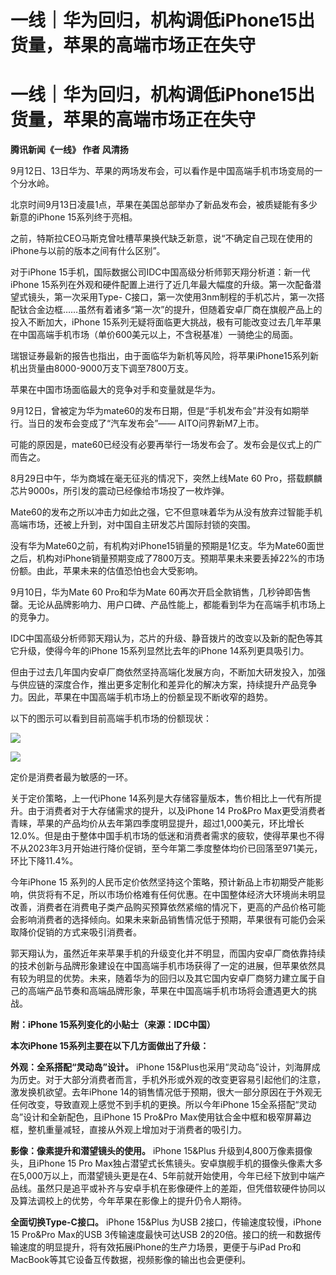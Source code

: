 # 一线｜华为回归，机构调低iPhone15出货量，苹果的高端市场正在失守

# 一线｜华为回归，机构调低iPhone15出货量，苹果的高端市场正在失守

**腾讯新闻《一线》 作者 风清扬**

9月12日、13日华为、苹果的两场发布会，可以看作是中国高端手机市场变局的一个分水岭。

北京时间9月13日凌晨1点，苹果在美国总部举办了新品发布会，被质疑能有多少新意的iPhone 15系列终于亮相。

之前，特斯拉CEO马斯克曾吐槽苹果换代缺乏新意，说“不确定自己现在使用的iPhone与以前的版本之间有什么区别”。

对于iPhone 15手机，国际数据公司IDC中国高级分析师郭天翔分析道：新一代iPhone
15系列在外观和硬件配置上进行了近几年最大幅度的升级。第一次配备潜望式镜头，第一次采用Type-
C接口，第一次使用3nm制程的手机芯片，第一次搭配钛合金边框……虽然有着诸多“第一次”的提升，但随着安卓厂商在旗舰产品上的投入不断加大，iPhone
15系列无疑将面临更大挑战，极有可能改变过去几年苹果在中国高端手机市场（单价600美元以上，不含税基准）一骑绝尘的局面。

瑞银证券最新的报告也指出，由于面临华为新机等风险，将苹果iPhone15系列新机出货量由8000-9000万支下调至7800万支。

苹果在中国市场面临最大的竞争对手和变量就是华为。

9月12日，曾被定为华为mate60的发布日期，但是“手机发布会”并没有如期举行。当日的发布会变成了“汽车发布会”—— AITO问界新M7上市。

可能的原因是，mate60已经没有必要再举行一场发布会了。发布会是仪式上的广而告之。

8月29日中午，华为商城在毫无征兆的情况下，突然上线Mate 60 Pro，搭载麒麟芯片9000s，所引发的震动已经像给市场投了一枚炸弹。

Mate60的发布之所以冲击力如此之强，它不但意味着华为从没有放弃过智能手机高端市场，还被上升到，对中国自主研发芯片国际封锁的突围。

没有华为Mate60之前，有机构对iPhone15销量的预期是1亿支。华为Mate60面世之后，机构对iPhone销量预期变成了7800万支。预期苹果未来要丢掉22%的市场份额。由此，苹果未来的估值恐怕也会大受影响。

9月10日，华为Mate 60 Pro和华为Mate
60再次开启全款销售，几秒钟即告售罄。无论从品牌影响力、用户口碑、产品性能上，都能看到华为在高端手机市场上的竞争力。

IDC中国高级分析师郭天翔认为，芯片的升级、静音拨片的改变以及新的配色等其它升级，使得今年的iPhone 15系列显然比去年的iPhone
14系列更具吸引力。

但由于过去几年国内安卓厂商依然坚持高端化发展方向，不断加大研发投入，加强与供应链的深度合作，推出更多定制化和差异化的解决方案，持续提升产品竞争力。因此，苹果在中国高端手机市场上的份额呈现不断收窄的趋势。

以下的图示可以看到目前高端手机市场的份额现状：

![](https://inews.gtimg.com/om_bt/OnjeqsC2FQUFSSjIo0iEyOJ2E1qV4WL3WEluiQFdS4fMMAA/1000)

![](https://inews.gtimg.com/om_bt/Ow73anjzjDm8ghQz9TgjWlG4qK2oZqjjSrt1yj9npETAIAA/1000)

定价是消费者最为敏感的一环。

关于定价策略，上一代iPhone 14系列是大存储容量版本，售价相比上一代有所提升。由于消费者对于大存储需求的提升，以及iPhone 14 Pro&Pro
Max更受消费者青睐，苹果的产品均价从去年第四季度明显提升，超过1,000美元，环比增长12.0%。但是由于整体中国手机市场的低迷和消费者需求的疲软，使得苹果也不得不从2023年3月开始进行降价促销，至今年第二季度整体均价已回落至971美元，环比下降11.4%。

今年iPhone 15
系列的人民币定价依然坚持这个策略，预计新品上市初期受产能影响，供货将有不足，所以市场价格难有任何优惠。在中国整体经济大环境尚未明显改善，消费者在消费电子类产品购买预算依然紧缩的情况下，更高的产品价格可能会影响消费者的选择倾向。如果未来新品销售情况低于预期，苹果很有可能仍会采取降价促销的方式来吸引消费者。

郭天翔认为，虽然近年来苹果手机的升级变化并不明显，而国内安卓厂商依靠持续的技术创新与品牌形象建设在中国高端手机市场获得了一定的进展，但苹果依然具有较为明显的优势。未来，随着华为的回归以及其它国内安卓厂商努力建立属于自己的高端产品节奏和高端品牌形象，苹果在中国高端手机市场将会遭遇更大的挑战。

**附：iPhone 15系列变化的小贴士（来源：IDC中国）**

**本次iPhone 15系列主要在以下几方面做出了升级：**

**外观：全系搭配“灵动岛”设计。** iPhone
15&Plus也采用“灵动岛”设计，刘海屏成为历史。对于大部分消费者而言，手机外形或外观的改变更容易引起他们的注意，激发换机欲望。去年iPhone
14的销售情况低于预期，很大一部分原因在于外观无任何改变，导致直观上感觉不到手机的更换。所以今年iPhone
15全系搭配“灵动岛”设计和全新配色，且iPhone 15 Pro&Pro
Max使用钛合金中框和极窄屏幕边框，整机重量减轻，直接从外观上增加对于消费者的吸引力。

**影像：像素提升和潜望镜头的使用。** iPhone 15&Plus 升级到4,800万像素摄像头，且iPhone 15 Pro
Max独占潜望式长焦镜头。安卓旗舰手机的摄像头像素大多在5,000万以上，而潜望镜头更是在4、5年前就开始使用，今年已经下放到中端产品线。虽然只是追平或补齐与安卓手机在影像硬件上的差距，但凭借软硬件协同以及算法调校上的优势，今年苹果在影像上的提升仍令人期待。

**全面切换Type-C接口。** iPhone 15&Plus 为USB 2接口，传输速度较慢，iPhone 15 Pro&Pro Max的USB
3传输速度最快可达USB 2的20倍。接口的统一和数据传输速度的明显提升，将有效拓展iPhone的生产力场景，更便于与iPad
Pro和MacBook等其它设备互传数据，视频影像的输出也会更便利。

